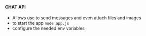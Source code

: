 #### CHAT API

- Allows use to send messages and even attach files and images 
- to start the app `node app.js`
- configure the needed env variables 